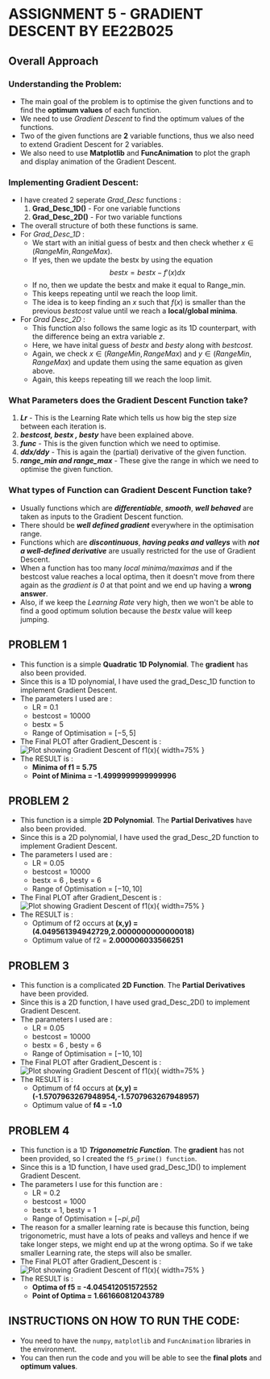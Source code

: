 # ASSIGNMENT 5 - GRADIENT DESCENT BY EE22B025

## Overall Approach

### Understanding the Problem:
- The main goal of the problem is to optimise the given functions and to find the __optimum values__ of each function.
- We need to use _Gradient Descent_ to find the optimum values of the functions.
- Two of the given functions are __2__ variable functions, thus we also need to extend Gradient Descent for 2 variables.
- We also need to use __Matplotlib__ and __FuncAnimation__ to plot the graph and display animation of the Gradient Descent.

### Implementing Gradient Descent:
- I have created 2 seperate _Grad_Desc_ functions : 
    1) __Grad_Desc_1D()__ - For one variable functions
    2) __Grad_Desc_2D()__ - For two variable functions
- The overall structure of both these functions is same.
- For _Grad_Desc_1D_ : 
    - We start with an initial guess of bestx and then check whether $x\in(RangeMin , RangeMax)$.
    - If yes, then we update the bestx by using the equation
    $$bestx = bestx - f'(x)dx$$
    - If no, then we update the bestx and make it equal to Range_min.
    - This keeps repeating until we reach the loop limit.
    - The idea is to keep finding an $x$ such that $f(x)$ is smaller than the previous _bestcost_ value until we reach a __local/global minima__.
- For _Grad Desc_2D_ :
    - This function also follows the same logic as its 1D counterpart, with the difference being an extra variable $z$.
    - Here, we have inital guess of $bestx$ and $besty$ along with $bestcost$.
    - Again, we check $x\in(RangeMin , RangeMax)$ and $y\in(RangeMin , RangeMax)$ and update them using the same equation as given above.
    - Again, this keeps repeating till we reach the loop limit.

### What Parameters does the Gradient Descent Function take?
1) ___Lr___ - This is the Learning Rate which tells us how big the step size between each iteration is.
2) ___bestcost, bestx , besty___ have been explained above.
3) ___func___ - This is the given function which we need to optimise.
4) ___ddx/ddy___ - This is again the (partial) derivative of the given function.
5) ___range_min and range_max___ - These give the range in which we need to optimise the given function.

### What types of Function can Gradient Descent Function take?
- Usually functions which are ___differentiable___, ___smooth___, ___well behaved___ are taken as inputs to the Gradient Descent function.
- There should be ___well defined gradient___ everywhere in the optimisation range.
- Functions which are ___discontinuous___, ___having peaks and valleys___ with ___not a well-defined derivative___ are usually restricted for the use of Gradient Descent.
- When a function has too many _local minima/maximas_ and if the bestcost value reaches a local optima, then it doesn't move from there again as the _gradient is 0_ at that point and we end up having a __wrong answer__.
- Also, if we keep the _Learning Rate_ very high, then we won't be able to find a good optimum solution because the $bestx$ value will keep jumping.

## PROBLEM 1
- This function is a simple __Quadratic 1D Polynomial__. The __gradient__ has also been provided.
- Since this is a 1D polynomial, I have used the grad_Desc_1D function to implement Gradient Descent.
- The parameters I used are : 
    - LR = 0.1
    - bestcost = 10000
    - bestx = 5
    - Range of Optimisation = $[-5,5]$
- The Final PLOT after Gradient_Descent is :  
![Plot showing Gradient Descent of $f1(x)$](fig_1.png){ width=75% }  
- The RESULT is :
    -  __Minima of f1 = 5.75__
    - __Point of Minima = -1.4999999999999996__  
    
## PROBLEM 2
- This function is a simple __2D Polynomial__. The __Partial Derivatives__ have also been provided.
- Since this is a 2D polynomial, I have used the grad_Desc_2D function to implement Gradient Descent.
- The parameters I used are : 
    - LR = 0.05
    - bestcost = 10000
    - bestx = 6 , besty = 6
    - Range of Optimisation = $[-10,10]$
- The Final PLOT after Gradient_Descent is :  
![Plot showing Gradient Descent of $f1(x)$](fig_2.png){ width=75% }  
- The RESULT is :
    - Optimum of f2 occurs at __(x,y) = (4.049561394942729,2.0000000000000018)__
    - Optimum value of f2 = __2.000006033566251__

## PROBLEM 3
- This function is a complicated __2D Function__. The __Partial Derivatives__ have been provided.
- Since this is a 2D function, I have used grad_Desc_2D() to implement Gradient Descent.
- The parameters I used are : 
    - LR = 0.05
    - bestcost = 10000
    - bestx = 6 , besty = 6
    - Range of Optimisation = $[-10,10]$
- The Final PLOT after Gradient_Descent is :  
![Plot showing Gradient Descent of $f1(x)$](fig_3.png){ width=75% }  
- The RESULT is :
    - Optimum of f4 occurs at __(x,y) = (-1.5707963267948954,-1.5707963267948957)__
    - Optimum value of __f4 = -1.0__
    
## PROBLEM 4
- This function is a 1D ___Trigonometric Function___. The __gradient__ has not been provided, so I created the `f5_prime() function`.
- Since this is a 1D function, I have used grad_Desc_1D() to implement Gradient Descent.
- The parameters I use for this function are : 
    - LR = 0.2
    - bestcost = 1000
    - bestx = 1, besty = 1
    - Range of Optimisation = $[-pi,pi]$
- The reason for a smaller learning rate is because this function, being trigonometric, must have a lots of peaks and valleys and hence if we take longer steps, we might end up at the wrong optima. So if we take smaller Learning rate, the steps will also be smaller.
- The Final PLOT after Gradient_Descent is :  
![Plot showing Gradient Descent of $f1(x)$](fig_4.png){ width=75% }  
- The RESULT is :
    -  __Optima of f5 = -4.045412051572552__
    - __Point of Optima = 1.661660812043789__
    
## INSTRUCTIONS ON HOW TO RUN THE CODE:
- You need to have the `numpy`, `matplotlib` and `FuncAnimation` libraries in the environment.
- You can then run the code and you will be able to see the __final plots__ and __optimum values__.